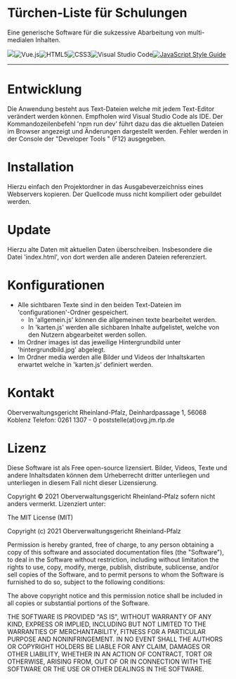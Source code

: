 # Türchen-Liste für Schulungen

Eine generische Software für die sukzessive Abarbeitung von multi-medialen Inhalten.

![](https://img.shields.io/badge/license-MIT-green)![Vue.js](https://img.shields.io/badge/vuejs-%2335495e.svg?style=for-the-badge&logo=vuedotjs&logoColor=%234FC08D)![HTML5](https://img.shields.io/badge/html5-%23E34F26.svg?style=for-the-badge&logo=html5&logoColor=white)![CSS3](https://img.shields.io/badge/css3-%231572B6.svg?style=for-the-badge&logo=css3&logoColor=white)![Visual Studio Code](https://img.shields.io/badge/Visual%20Studio%20Code-0078d7.svg?style=for-the-badge&logo=visual-studio-code&logoColor=white)[![JavaScript Style Guide](https://img.shields.io/badge/code_style-standard-brightgreen.svg)](https://standardjs.com)

---

# Entwicklung

Die Anwendung besteht aus Text-Dateien welche mit jedem Text-Editor verändert werden können. Empfholen wird Visual Studio Code als IDE. Der Kommandozeilenbefehl 'npm run dev' führt dazu das die aktuellen Dateien im Browser angezeigt und Änderungen dargestellt werden. Fehler werden in der Console der "Developer Tools " (F12) ausgegeben.

# Installation 

Hierzu einfach den Projektordner in das Ausgabeverzeichniss eines Webservers kopieren. Der Quellcode muss nicht kompiliert oder gebuildet werden.

# Update

Hierzu alte Daten mit aktuellen Daten überschreiben. Insbesondere die Datei 'index.html', von dort werden alle anderen Dateien referenziert.

# Konfigurationen

* Alle sichtbaren Texte sind in den beiden Text-Dateien im 'configurationen'-Ordner gespeichert.
	* In 'allgemein.js' können die allgemeinen texte bearbeitet werden.
	* In 'karten.js' werden alle sichbaren Inhalte aufgelistet, welche von den Nutzern abgearbeitet werden sollen.
* Im Ordner images ist das jeweilige Hintergrundbild unter 'hintergrundbild.jpg' abgelegt.
* Im Ordner media werden alle Bilder und Videos der Inhaltskarten erwartet welche in 'karten.js' definiert werden.

# Kontakt

Oberverwaltungsgericht Rheinland-Pfalz, 
Deinhardpassage 1, 56068 Koblenz 
Telefon: 0261 1307 - 0
poststelle(at)ovg.jm.rlp.de

# Lizenz

Diese Software ist als Free open-source lizensiert. Bilder, Videos, Texte und andere Inhaltsdaten können dem Urheberrecht dritter unterliegen und unterliegen in diesem Fall nicht dieser Lizensierung.

Copyright © 2021 Oberverwaltungsgericht Rheinland-Pfalz sofern nicht anders vermerkt.
Lizenziert unter:

The MIT License (MIT)

Copyright (c) 2021 Oberverwaltungsgericht Rheinland-Pfalz

Permission is hereby granted, free of charge, to any person obtaining a copy of this software and associated documentation files (the "Software"), to deal in the Software without restriction, including without limitation the rights to use, copy, modify, merge, publish, distribute, sublicense, and/or sell copies of the Software, and to permit persons to whom the Software is furnished to do so, subject to the following conditions:

The above copyright notice and this permission notice shall be included in all copies or substantial portions of the Software.

THE SOFTWARE IS PROVIDED "AS IS", WITHOUT WARRANTY OF ANY KIND, EXPRESS OR IMPLIED, INCLUDING BUT NOT LIMITED TO THE WARRANTIES OF MERCHANTABILITY, FITNESS FOR A PARTICULAR PURPOSE AND NONINFRINGEMENT. IN NO EVENT SHALL THE AUTHORS OR COPYRIGHT HOLDERS BE LIABLE FOR ANY CLAIM, DAMAGES OR OTHER LIABILITY, WHETHER IN AN ACTION OF CONTRACT, TORT OR OTHERWISE, ARISING FROM, OUT OF OR IN CONNECTION WITH THE SOFTWARE OR THE USE OR OTHER DEALINGS IN THE SOFTWARE.